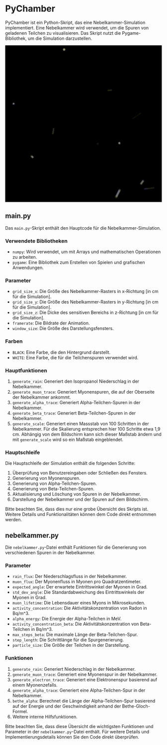 # PyChamber

PyChamber ist ein Python-Skript, das eine Nebelkammer-Simulation implementiert. Eine Nebelkammer wird verwendet, um die Spuren von geladenen Teilchen zu visualisieren. Das Skript nutzt die Pygame-Bibliothek, um die Simulation darzustellen.

![Example of the simulation](Beispielvideo.gif)


## main.py

Das `main.py`-Skript enthält den Hauptcode für die Nebelkammer-Simulation.

### Verwendete Bibliotheken

- `numpy`: Wird verwendet, um mit Arrays und mathematischen Operationen zu arbeiten.
- `pygame`: Eine Bibliothek zum Erstellen von Spielen und grafischen Anwendungen.

### Parameter

- `grid_size_x`: Die Größe des Nebelkammer-Rasters in x-Richtung [in cm für die Simulation].
- `grid_size_y`: Die Größe des Nebelkammer-Rasters in y-Richtung [in cm für die Simulation].
- `grid_size_z`: Die Dicke des sensitiven Bereichs in z-Richtung [in cm für die Simulation].
- `framerate`: Die Bildrate der Animation.
- `window_size`: Die Größe des Darstellungsfensters.

### Farben

- `BLACK`: Eine Farbe, die den Hintergrund darstellt.
- `WHITE`: Eine Farbe, die für die Teilchenspuren verwendet wird.

### Hauptfunktionen

1. `generate_rain`: Generiert den Isopropanol Niederschlag in der Nebelkammer.
2. `generate_muon_trace`: Generiert Myonenspuren, die auf der Oberseite der Nebelkammer ankommt.
3. `generate_alpha_trace`: Generiert Alpha-Teilchen-Spuren in der Nebelkammer.
4. `generate_beta_trace`: Generiert Beta-Teilchen-Spuren in der Nebelkammer.
5. `generate_scale`: Generiert einen Massstab von 100 Schritten in der Nebelkammer. Für die Skalierung entsprechen hier 100 Schritte etwa 1,9 cm. Abhängig von dem Bildschirm kann sich dieser Maßstab ändern und mit `generate_scale` wird so ein Maßstab eingeblendet.

### Hauptschleife

Die Hauptschleife der Simulation enthält die folgenden Schritte:

1. Überprüfung von Benutzereingaben oder Schließen des Fensters.
2. Generierung von Myonenspuren.
3. Generierung von Alpha-Teilchen-Spuren.
4. Generierung von Beta-Teilchen-Spuren.
5. Aktualisierung und Löschung von Spuren in der Nebelkammer.
6. Darstellung der Nebelkammer und der Spuren auf dem Bildschirm.

Bitte beachten Sie, dass dies nur eine grobe Übersicht des Skripts ist. Weitere Details und Funktionalitäten können dem Code direkt entnommen werden.

## nebelkammer.py

Die `nebelkammer.py`-Datei enthält Funktionen für die Generierung von verschiedenen Spuren in der Nebelkammer.

### Parameter

- `rain_flux`: Der Niederschlagsfluss in der Nebelkammer.
- `muon_flux`: Der Myonenfluss in Myonen pro Quadratzentimeter.
- `expected_angle`: Der erwartete Eintrittswinkel der Myonen in Grad.
- `std_dev_angle`: Die Standardabweichung des Eintrittswinkels der Myonen in Grad.
- `muon_lifetime`: Die Lebensdauer eines Myons in Mikrosekunden.
- `activity_concentration`: Die Aktivitätskonzentration von Radon in Bq/m^3.
- `alpha_energy`: Die Energie der Alpha-Teilchen in MeV.
- `activity_concentration_beta`: Die Aktivitätskonzentration von Beta-Teilchen in Bq/m^3.
- `max_steps_beta`: Die maximale Länge der Beta-Teilchen-Spur.
- `step_length`: Die Schrittlänge für die Spurgenerierung.
- `particle_size`: Die Größe der Teilchen in der Darstellung.

### Funktionen

1. `generate_rain`: Generiert Niederschlag in der Nebelkammer.
2. `generate_muon_trace`: Generiert eine Myonenspur in der Nebelkammer.
3. `generate_electron_trace`: Generiert eine Elektronenspur basierend auf einem Myonenzefalls.
4. `generate_alpha_trace`: Generiert eine Alpha-Teilchen-Spur in der Nebelkammer.
5. `bethe_alpha`: Berechnet die Länge der Alpha-Teilchen-Spur basierend auf der Energie und der Geschwindigkeit anhand der Bethe-Gloch-Formel.
6. Weitere interne Hilfsfunktionen.

Bitte beachten Sie, dass diese Übersicht die wichtigsten Funktionen und Parameter in der `nebelkammer.py`-Datei enthält. Für weitere Details und Implementierungsdetails können Sie den Code direkt überprüfen.

